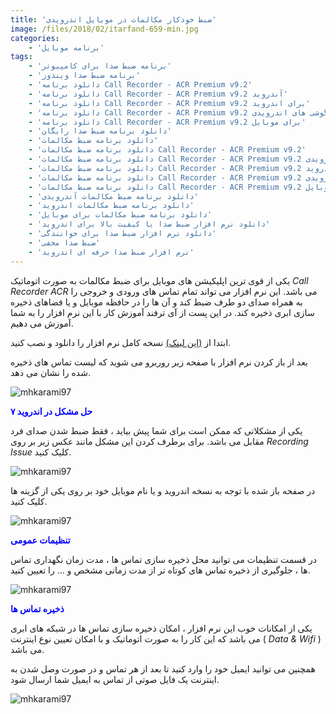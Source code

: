 ```yaml
---
title: 'ضبط خودکار مکالمات در موبایل اندرویدی'
image: /files/2018/02/itarfand-659-min.jpg
categories:
    - 'برنامه موبایل'
tags:
    - 'برنامه ضبط صدا برای کامپیوتر'
    - 'برنامه ضبط صدا ویندوز'
    - 'دانلود برنامه Call Recorder - ACR Premium v9.2'
    - 'دانلود برنامه Call Recorder - ACR Premium v9.2 آندروید'
    - 'دانلود برنامه Call Recorder - ACR Premium v9.2 برای اندروید'
    - 'دانلود برنامه Call Recorder - ACR Premium v9.2 برای گوشی های اندرویدی'
    - 'دانلود برنامه Call Recorder - ACR Premium v9.2 برای موبایل'
    - 'دانلود برنامه ضبط صدا رایگان'
    - 'دانلود برنامه ضبط مکالمات'
    - 'دانلود برنامه ضبط مکالمات Call Recorder - ACR Premium v9.2'
    - 'دانلود برنامه ضبط مکالمات Call Recorder - ACR Premium v9.2 آندرویدی'
    - 'دانلود برنامه ضبط مکالمات Call Recorder - ACR Premium v9.2 برای اندروید'
    - 'دانلود برنامه ضبط مکالمات Call Recorder - ACR Premium v9.2 برای گوشی های اندرویدی'
    - 'دانلود برنامه ضبط مکالمات Call Recorder - ACR Premium v9.2 برای موبایل'
    - 'دانلود برنامه ضبط مکالمات آندرویدی'
    - 'دانلود برنامه ضبط مکالمات اندروید'
    - 'دانلود برنامه ضبط مکالمات برای موبایل'
    - 'دانلود نرم افزار ضبط صدا با کیفیت بالا برای اندروید'
    - 'دانلود نرم افزار ضبط صدا برای خوانندگی'
    - 'ضبط صدا مخفی'
    - 'نرم افزار ضبط صدا حرفه ای اندروید'
---
```


یکی از قوی ترین اپلیکیشن های موبایل برای ضبط مکالمات به صورت اتوماتیک *Call Recorder ACR* می باشد. این نرم افزار می تواند تمام تماس های ورودی و خروجی را به همراه صدای دو طرف ضبط کند و آن ها را در حافظه موبایل و یا فضاهای ذخیره سازی ابری ذخیره کند. در این پست از آی ترفند آموزش کار با این نرم افزار را به شما آموزش می دهیم.

ابتدا از [(این لینک)](https://www.farsroid.com/call-recorder-acr/) نسخه کامل نرم افزار را دانلود و نصب کنید.

بعد از باز کردن نرم افزار با صفحه زیر روربرو می شوید که لیست تماس های ذخیره شده را نشان می دهد.

![mhkarami97](/files/2018/02/itarfand-654-min.jpg)

<span style="color: #0000ff;">**حل مشکل در اندروید ۷**</span>

یکی از مشکلاتی که ممکن است برای شما پیش بیاید ، فقط ضبط شدن صدای فرد مقابل می باشد. برای برطرف کردن این مشکل مانند عکس زیر بر روی *Recording Issue* کلیک کنید.

![mhkarami97](/files/2018/02/itarfand-655-min.jpg)

در صفحه باز شده با توجه به نسخه اندروید و یا نام موبایل خود بر روی یکی از گزینه ها کلیک کنید.

![mhkarami97](/files/2018/02/itarfand-656-min.jpg)

<span style="color: #0000ff;">**تنظیمات عمومی**</span>

در قسمت تنظیمات می توانید محل ذخیره سازی تماس ها ، مدت زمان نگهداری تماس ها ، جلوگیری از ذخیره تماس های کوتاه تر از مدت زمانی مشخص و … را تعیین کنید.

![mhkarami97](/files/2018/02/itarfand-657-min.jpg)

<span style="color: #0000ff;">**ذخیره تماس ها**</span>

یکی از امکانات خوب این نرم افزار ، امکان ذخیره سازی تماس ها در شبکه های ابری می باشد که این کار را به صورت اتوماتیک و با امکان تعیین نوع اینترنت ( *Data &amp; Wifi* ) می باشد.

همچنین می توانید ایمیل خود را وارد کنید تا بعد از هر تماس و در صورت وصل شدن به اینترنت یک فایل صوتی از تماس به ایمیل شما ارسال شود.

![mhkarami97](/files/2018/02/itarfand-658-min.jpg)